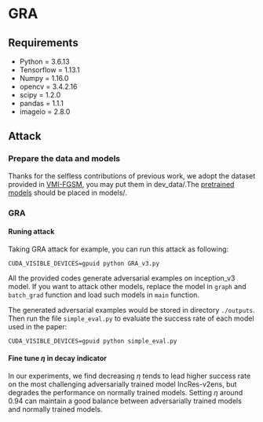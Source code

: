 # GRA

## Requirements

+ Python = 3.6.13
+ Tensorflow = 1.13.1
+ Numpy = 1.16.0
+ opencv = 3.4.2.16
+ scipy = 1.2.0
+ pandas =  1.1.1
+ imageio = 2.8.0

## Attack

### Prepare the data and models

Thanks for the selfless contributions of previous work, we adopt the dataset provided in [VMI-FGSM](https://github.com/JHL-HUST/VT), you may put them in dev_data/.The [pretrained models](https://drive.google.com/drive/folders/10cFNVEhLpCatwECA6SPB-2g0q5zZyfaw) should be placed in models/.

### GRA

#### Runing attack

Taking GRA attack for example, you can run this attack as following:

```
CUDA_VISIBLE_DEVICES=gpuid python GRA_v3.py 
```

All the provided codes generate adversarial examples on inception_v3 model. If you want to attack other models, replace the model in `graph` and `batch_grad` function and load such models in `main` function.

The generated adversarial examples would be stored in directory `./outputs`. Then run the file `simple_eval.py` to evaluate the success rate of each model used in the paper:

```
CUDA_VISIBLE_DEVICES=gpuid python simple_eval.py
```

#### Fine tune $\eta$ in decay indicator
In our experiments, we find decreasing $\eta$ tends to lead higher success rate on the most challenging adversarially trained model IncRes-v2ens, but degrades the performance on normally trained models. Setting $\eta$ around 0.94 can maintain a good balance between adversarially trained models and normally trained models.



